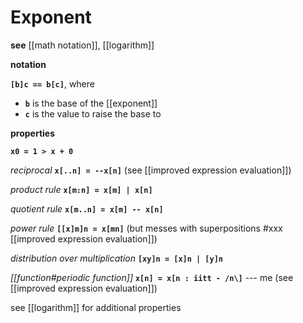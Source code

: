 # Exponent

**see** [[math notation]], [[logarithm]]

**notation**

**`[b]c == b[c]`**, where

- **`b`** is the base of the [[exponent]]
- **`c`** is the value to raise the base to

**properties**

**`x0 = 1 > x + 0`**

_reciprocal_ **`x[..n] = --x[n]`** (see [[improved expression evaluation]])

_product rule_ **`x[m:n] = x[m] | x[n]`**

_quotient rule_ **`x[m..n] = x[m] -- x[n]`**

_power rule_ **`[[x]m]n = x[mn]`** (but messes with superpositions #xxx [[improved expression evaluation]])

_distribution over multiplication_ **`[xy]n = [x]n | [y]n`**

_[[function#periodic function]]_ **`x[n] = x[n : iitt - /n\]`** --- me (see [[improved expression evaluation]])

see [[logarithm]] for additional properties
